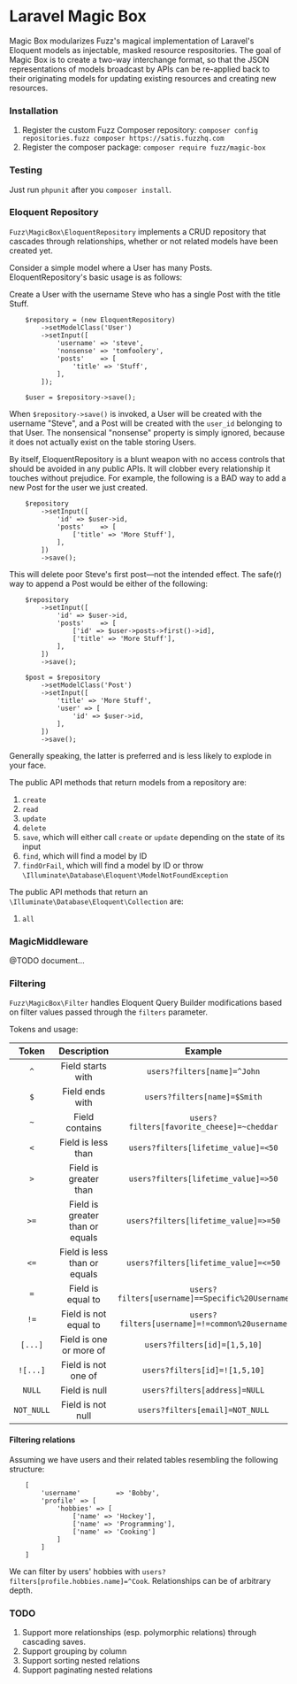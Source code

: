 Laravel Magic Box
==================

Magic Box modularizes Fuzz's magical implementation of Laravel's Eloquent models as injectable,
masked resource respositories. The goal of Magic Box is to create a two-way interchange format, so that
the JSON representations of models broadcast by APIs can be re-applied back to their originating models
for updating existing resources and creating new resources.

### Installation
1. Register the custom Fuzz Composer repository: ```composer config repositories.fuzz composer https://satis.fuzzhq.com``` 
1. Register the composer package: ```composer require fuzz/magic-box```

### Testing
Just run `phpunit` after you `composer install`.

### Eloquent Repository
`Fuzz\MagicBox\EloquentRepository` implements a CRUD repository that cascades through relationships,
whether or not related models have been created yet.

Consider a simple model where a User has many Posts. EloquentRepository's basic usage is as follows:

Create a User with the username Steve who has a single Post with the title Stuff.
```
    $repository = (new EloquentRepository)
        ->setModelClass('User')
        ->setInput([
            'username' => 'steve',
            'nonsense' => 'tomfoolery',
            'posts'    => [
                'title' => 'Stuff',
            ],
        ]);

    $user = $repository->save();
```

When `$repository->save()` is invoked, a User will be created with the username "Steve", and a Post will
be created with the `user_id` belonging to that User. The nonsensical "nonsense" property is simply
ignored, because it does not actually exist on the table storing Users.

By itself, EloquentRepository is a blunt weapon with no access controls that should be avoided in any
public APIs. It will clobber every relationship it touches without prejudice. For example, the following
is a BAD way to add a new Post for the user we just created.

```
    $repository
        ->setInput([
            'id' => $user->id,
            'posts'    => [
                ['title' => 'More Stuff'],
            ],
        ])
        ->save();
```

This will delete poor Steve's first post—not the intended effect. The safe(r) way to append a Post
would be either of the following:

```
    $repository
        ->setInput([
            'id' => $user->id,
            'posts'    => [
                ['id' => $user->posts->first()->id],
                ['title' => 'More Stuff'],
            ],
        ])
        ->save();
```

```
    $post = $repository
        ->setModelClass('Post')
        ->setInput([
            'title' => 'More Stuff',
            'user' => [
                'id' => $user->id,
            ],
        ])
        ->save();
```

Generally speaking, the latter is preferred and is less likely to explode in your face.

The public API methods that return models from a repository are:

1. `create`
1. `read`
1. `update`
1. `delete`
1. `save`, which will either call `create` or `update` depending on the state of its input
1. `find`, which will find a model by ID
1. `findOrFail`, which will find a model by ID or throw `\Illuminate\Database\Eloquent\ModelNotFoundException`

The public API methods that return an `\Illuminate\Database\Eloquent\Collection` are:

1. `all`

### MagicMiddleware

@TODO document...

### Filtering
`Fuzz\MagicBox\Filter` handles Eloquent Query Builder modifications based on filter values passed through the `filters` 
parameter.

Tokens and usage:  

|    Token   |           Description           |                     Example                    |
|:----------:|:-------------------------------:|:----------------------------------------------:|
| `^`        | Field starts with               | `users?filters[name]=^John`                    |
| `$`        | Field ends with                 | `users?filters[name]=$Smith`                   |
| `~`        | Field contains                  | `users?filters[favorite_cheese]=~cheddar`      |
| `<`        | Field is less than              | `users?filters[lifetime_value]=<50`            |
| `>`        | Field is greater than           | `users?filters[lifetime_value]=>50`            |
| `>=`       | Field is greater than or equals | `users?filters[lifetime_value]=>=50`           |
| `<=`       | Field is less than or equals    | `users?filters[lifetime_value]=<=50`           |
| `=`        | Field is equal to               | `users?filters[username]==Specific%20Username` |
| `!=`       | Field is not equal to           | `users?filters[username]=!=common%20username`  |
| `[...]`    | Field is one or more of         | `users?filters[id]=[1,5,10]`                   |
| `![...]`   | Field is not one of             | `users?filters[id]=![1,5,10]`                  |
| `NULL`     | Field is null                   | `users?filters[address]=NULL`                  |
| `NOT_NULL` | Field is not null               | `users?filters[email]=NOT_NULL`                |

#### Filtering relations
Assuming we have users and their related tables resembling the following structure:

```
    [
        'username'         => 'Bobby',
        'profile' => [
            'hobbies' => [
                ['name' => 'Hockey'],
                ['name' => 'Programming'],
                ['name' => 'Cooking']
            ]
        ]
    ]
```

We can filter by users' hobbies with `users?filters[profile.hobbies.name]=^Cook`. Relationships can be of arbitrary 
depth.

### TODO
1. Support more relationships (esp. polymorphic relations) through cascading saves.
1. Support grouping by column
1. Support sorting nested relations
1. Support paginating nested relations

